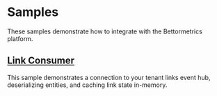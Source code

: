 # Samples
These samples demonstrate how to integrate with the Bettormetrics platform.

## [Link Consumer](https://github.com/bettormetrics/Samples/tree/main/Bettormetrics.Samples.LinkConsumer)
This sample demonstrates a connection to your tenant links event hub, deserializing entities, and caching link state in-memory.
